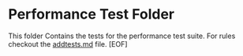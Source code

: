 # Performance Test Folder

This folder Contains the tests for the performance test suite.
For rules checkout the [addtests.md](addtests.md) file.
[EOF]
